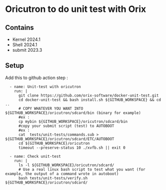 # Oricutron to do unit test with Orix

## Contains

* Kernel 2024.1
* Shell 2024.1
* submit 2023.3

## Setup

Add this to github action step :

      - name: Unit-test with oricutron
        run: |
          git clone https://github.com/orix-software/docker-unit-test.git
          cd docker-unit-test && bash install.sh ${GITHUB_WORKSPACE} && cd ..
          # COPY WHATEVER YOU WANT INTO  ${GITHUB_WORKSPACE}/oricutron/sdcard/bin (binary for example)
          #ex :
          cp mybin ${GITHUB_WORKSPACE}/oricutron/sdcard/bin
          #copy your submit script (test) to AUTOBOOT
          #ex :
          cat  tests/unit-tests/commands.sub > ${GITHUB_WORKSPACE}/oricutron/sdcard/ETC/AUTOBOOT
          cd ${GITHUB_WORKSPACE}/oricutron
          timeout --preserve-status 10 ./xvfb.sh || exit 0

      - name: Check unit-test
        run: |
          ls -l ${GITHUB_WORKSPACE}/oricutron/sdcard/
          # Use a real linux bash script to test what you want (for example, the output of a command wrote in autoboot)
          bash tests/unit-tests/verify.sh ${GITHUB_WORKSPACE}/oricutron/sdcard/
